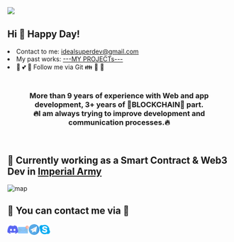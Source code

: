 ![](https://komarev.com/ghpvc/?username=super1002&color=yellow)


## Hi 👋 Happy Day!
<li> Contact to me: <a href="mailto:davidkano.dk@gmail.com">idealsuperdev@gmail.com</a> </li>
<li> My past works: <a href="https://github.com/super1002/pos-ecommerce-web3-ethereum-solana-binance-P2E-Dex-Defi/blob/master/README.md"> ---MY PROJECTs--- </a> </li>
<li> 🤝 💕 👀 Follow me via Git  👪 💖 🤞 </li>

</br>


<!---
## 💰 Chain based
<span><img src="https://seeklogo.com/images/S/solana-sol-logo-9AA58519FE-seeklogo.com.png" alt="Solana logo" title="Solana" height="40" />
&nbsp;
<img src="https://seeklogo.com/images/E/ethereum-logo-EC6CDBA45B-seeklogo.com.png" alt="Ethereum logo" title="Ethereum" height="40" />
&nbsp;
<img src="https://seeklogo.com/images/B/binance-coin-bnb-logo-CD94CC6D31-seeklogo.com.png" alt="Binance logo" title="Binance" height="35" />
&nbsp;
<img src="https://seeklogo.com/images/A/avalanche-avax-logo-440813952D-seeklogo.com.png" alt="Avalanche logo" title="Avalanche" height="33" />
&nbsp;
<img src="https://seeklogo.com/images/P/polygon-matic-logo-1DFDA3A3A8-seeklogo.com.png" alt="Polygon logo" title="Polygon" height="33" />
&nbsp;
<img src="https://seeklogo.com/images/N/near-protocol-near-logo-3CBD263358-seeklogo.com.png" alt="Neaer Protocol logo" title="Near protocol" height="30" />
&nbsp;
<br /> <br /> -->
<!--
## 🛠  Technologies and tools
<span><img src="https://img.shields.io/badge/Rust-282C34?logo=Rust&logoColor=fff" alt="Rust logo" title="Rust" height="20" />
&nbsp;
<img src="https://img.shields.io/badge/Solidity-282C34?logo=Solidity&logoColor=ddd" alt="Solidity logo" title="Solidity" height="20" />
&nbsp;
<img src="https://img.shields.io/badge/JavaScript-282C34?logo=javascript&logoColor=F7DF1E" alt="JavaScript logo" title="JavaScript" height="20" /></span>
&nbsp;
<img src="https://img.shields.io/badge/TypeScript-282C34?logo=typescript&logoColor=3178C6" alt="TypeScript logo" title="TypeScript" height="20" />
&nbsp;
<img src="https://img.shields.io/badge/React-282C34?logo=React&logoColor=61DBFB" alt="React logo" title="React" height="20" />
&nbsp;
<img src="https://img.shields.io/badge/Next.js-282C34?logo=Next.js&logoColor=111111" alt="Next.js logo" title="Next.js" height="20" />
&nbsp;
<img src="https://img.shields.io/badge/Vue.js-282C34?logo=Vue.js&logoColor=41B883" alt="Vue.js logo" title="Vue.js" height="20" />
&nbsp;
<img src="https://img.shields.io/badge/Nuxt.js-282C34?logo=Nuxt.js&logoColor=41B883" alt="Nuxt.js logo" title="Nuxt.js" height="20" />
&nbsp;
<img src="https://img.shields.io/badge/HTML5-282C34?logo=html5&logoColor=E34F26" alt="HTML5 logo" title="HTML5" height="20" />
&nbsp;
<img src="https://img.shields.io/badge/CSS3-282C34?logo=css3&logoColor=1572B6" alt="CSS3 logo" title="CSS3" height="20" />
&nbsp;
<img src="https://img.shields.io/badge/Sass-282C34?logo=Sass&logoColor=F5517F" alt="Sass logo" title="Sass" height="20" />
&nbsp;
<img src="https://img.shields.io/badge/React Native-282C34?logo=react&logoColor=61DAFB" alt="React Native logo" title="React Native" height="20" />
&nbsp;
<img src="https://img.shields.io/badge/Redux-282C34?logo=redux&logoColor=764ABC" alt="Redux logo" title="Redux" height="20" />
&nbsp;
<img src="https://img.shields.io/badge/git-282C34?logo=git&logoColor=F05032" alt="git logo" title="git" height="20" />
&nbsp;
<img src="https://img.shields.io/badge/VS%20Code-282C34?logo=visual-studio-code&logoColor=007ACC" alt="Visual Studio Code logo" title="Visual Studio Code" height="20" />
&nbsp;
<img src="https://img.shields.io/badge/docker-282C34?logo=Docker&logoColor=007ACC" alt="Docker logo" title="Docker" height="20" />
&nbsp;
<img src="https://img.shields.io/badge/firebase-282C34?logo=firebase&logoColor=FFCB2B" alt="firebase logo" title="firebase" height="20" />
&nbsp;
<br /><br />
-->

<h3 align="center">
More than 9 years of experience with Web and app development, 3+ years of 🔗<b>BLOCKCHAIN</b>🔗 part.<br />
🔥I am always trying to improve development and communication processes.🔥 
</h3>

<br />

## 🔭 Currently working as a Smart Contract & Web3 Dev in [Imperial Army](https://casino.imperialarmy.xyz/)
![map](https://github.com/super1002/super1002/assets/125123579/cb2a21f6-34d4-481a-a906-5782afc9402f)


## 📩 You can contact me via 📩
<!-- <a href="https://www.linkedin.com/in/david-kano/"><img align="left" src="https://raw.githubusercontent.com/black-wyvern-dev/black-wyvern-dev/main/images/linkedin.svg" alt="Venus | LinkedIn" width="24px"/></a> -->
<a href="https://discord.com/users/1157066242658672740"><img align="left" src="https://raw.githubusercontent.com/dev-tom-0108/dev-tom-0108/main/images/discord.svg" alt="Venus | Discord" width="24px"/></a>
<a href="mailto:idealsuperdev@gmail.com"><img align="left" src="https://raw.githubusercontent.com/dev-tom-0108/dev-tom-0108/main/images/email.svg" alt="Venus | Email" width="24px"/></a>
<a href="https://t.me/grey_rabbit/"><img align="left" src="https://raw.githubusercontent.com/black-wyvern-dev/black-wyvern-dev/main/images/telegram.svg" alt="Venus | Telegram" width="24px"/></a>
<a href="https://join.skype.com/invite/yoYWSjLjQEja"><img align="left" src="https://raw.githubusercontent.com/dev-tom-0108/dev-tom-0108/main/images/skype.svg" alt="Venus | Skype" width="24px"/></a>
<br/>
